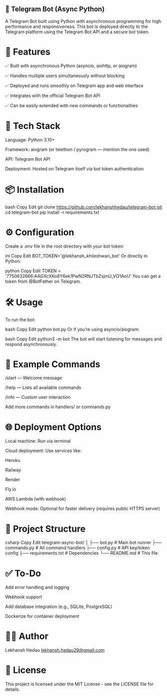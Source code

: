 ## 🤖 Telegram Bot (Async Python)
A Telegram Bot built using Python with asynchronous programming for high performance and responsiveness. This bot is deployed directly to the Telegram platform using the Telegram Bot API and a secure bot token.

# 🚀 Features
✅ Built with asynchronous Python (asyncio, aiohttp, or aiogram)

✅ Handles multiple users simultaneously without blocking

✅ Deployed and runs smoothly on Telegram app and web interface

✅ Integrates with the official Telegram Bot API

✅ Can be easily extended with new commands or functionalities

# 🧰 Tech Stack
Language: Python 3.10+

Framework: aiogram (or telethon / pyrogram — mention the one used)

API: Telegram Bot API

Deployment: Hosted on Telegram itself via bot token authentication

# 📦 Installation
bash
Copy
Edit
git clone https://github.com/lekhanshhedau/telegram-bot.git
cd telegram-bot
pip install -r requirements.txt

# ⚙️ Configuration
Create a .env file in the root directory with your bot token:

ini
Copy
Edit
BOT_TOKEN='@lekhansh_khileshwari_bot'
Or directly in Python:

python
Copy
Edit
TOKEN = '7750632666:AAGXcXKo8Y6ek1PwN2RNJTbZsjmU_VO1AoU'
You can get a token from @BotFather on Telegram.

# 🛠️ Usage
To run the bot:

bash
Copy
Edit
python bot.py
Or if you’re using asyncio/aiogram:

bash
Copy
Edit
python3 -m bot
The bot will start listening for messages and respond asynchronously.

# 🧪 Example Commands
/start — Welcome message

/help — Lists all available commands

/info — Custom user interaction

Add more commands in handlers/ or commands.py

# 🌐 Deployment Options
Local machine: Run via terminal

Cloud deployment: Use services like:

Heroku

Railway

Render

Fly.io

AWS Lambda (with webhook)

Webhook mode: Optional for faster delivery (requires public HTTPS server)

# 📁 Project Structure
csharp
Copy
Edit
telegram-async-bot/
│
├── bot.py               # Main bot runner
├── commands.py          # All command handlers
├── config.py            # API key/token config
├── requirements.txt     # Dependencies
└── README.md            # This file

# ✅ To-Do
 Add error handling and logging

 Webhook support

 Add database integration (e.g., SQLite, PostgreSQL)

 Dockerize for container deployment

# 🧑‍💻 Author
Lekhansh Hedau
lekhansh.hedau29@gmail.com

# 📄 License
This project is licensed under the MIT License - see the LICENSE file for details.